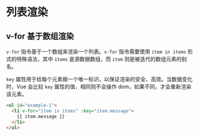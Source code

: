 # 列表渲染

## v-for 基于数组渲染

`v-for` 指令基于一个数组来渲染一个列表。`v-for` 指令需要使用 `item in items` 形式的特殊语法，其中 `items` 是源数据数组，而 `item` 则是被迭代的数组元素的别名。

`key` 属性用于给每个元素做一个唯一标识，以保证渲染的安全、高效。当数据变化时，Vue 会比较 `key` 属性的值，相同则不会操作 dom，如果不同，才会重新渲染该元素。

```html
<ul id="example-1">
  <li v-for="item in items" :key="item.message">
    {{ item.message }}
  </li>
</ul>
```